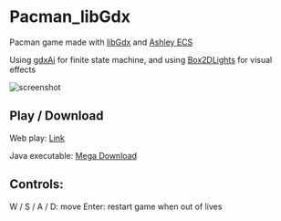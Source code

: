 # Pacman_libGdx

Pacman game made with [libGdx](http://www.libgdx.com/) and [Ashley ECS](https://github.com/libgdx/ashley)

Using [gdxAi](https://github.com/libgdx/gdx-ai) for finite state machine, and using [Box2DLights](https://github.com/libgdx/box2dlights) for visual effects

![screenshot](https://github.com/yichen0831/Pacman_libGdx/raw/master/screenshot.png)

## Play / Download
Web play: [Link](http://pacman-libgdx.bugs3.com/)

Java executable: [Mega Download](https://mega.nz/#!x8pV2RyQ!VzvB98tvUN74yugtCaMwFvTL6PHZQTvCdDUpwYBTKJk)

## Controls:

W / S / A / D: move
Enter: restart game when out of lives
